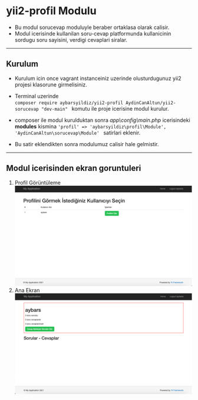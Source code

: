 # yii2-profil Modulu

- Bu modul sorucevap moduluyle beraber ortaklasa olarak calisir.
- Modul icerisinde kullanilan soru-cevap platformunda kullanicinin sordugu soru sayisini, verdigi cevaplari siralar.
<hr>

## Kurulum

- Kurulum icin once vagrant instanceiniz uzerinde olusturdugunuz yii2 projesi klasorune girmelisiniz.
- Terminal uzerinde <br>
     `composer require aybarsyildiz/yii2-profil AydinCanAltun/yii2-sorucevap "dev-main" `
 komutu ile proje icerisine modul kurulur.

- composer ile modul kurulduktan sonra _app\config\main.php_ icerisindeki **modules** kismina 
`'profil' => 'aybarsyildiz\profil\Module',  
'AydinCanAltun\sorucevap\Module' `
    satirlari eklenir.
- Bu satir eklendikten sonra modulumuz calisir hale gelmistir.
<hr>


## Modul icerisinden ekran goruntuleri
1. Profil Görüntüleme
![Profil Görüntüleme](/screenshots/2.png?raw=true "Ana Modül Ekranı")
2. Ana Ekran
![Ana Ekran Ekran Goruntuleri](/screenshots/1.png?raw=true "Profil Görüntüleme")
